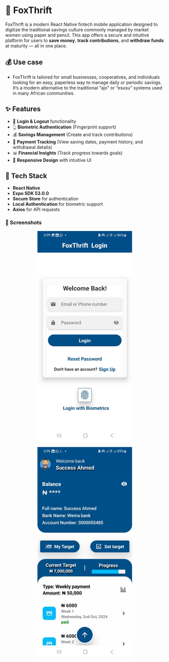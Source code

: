 # 🦊 FoxThrift

FoxThrift is a modern React Native fintech mobile application designed to digitize the traditional savings culture commonly managed by market women using paper and pencil. This app offers a secure and intuitive platform for users to **save money**, **track contributions**, and **withdraw funds** at maturity — all in one place.

## 💰 Use case

- FoxThrift is tailored for small businesses, cooperatives, and individuals looking for an easy, paperless way to manage daily or periodic savings. It’s a modern alternative to the traditional “ajo” or “esusu” systems used in many African communities.

## ✨ Features

- 🔐 **Login & Logout** functionality
- 👆 **Biometric Authentication** (Fingerprint support)
- 💰 **Savings Management** (Create and track contributions)
- 📅 **Payment Tracking** (View saving dates, payment history, and withdrawal details)
- 📊 **Financial Insights** (Track progress towards goals)
- 📲 **Responsive Design** with intuitive UI

## 🔧 Tech Stack

- **React Native**
- **Expo SDK 53.0.0**
- **Secure Store** for authentication
- **Local Authentication** for biometric support
- **Axios** for API requests


<h3>📸 Screenshots</h3>

<p align="center">
  <img src="./assets/login.jpg" alt="Login Screenshot" width="300" />
</p>

<p align="center">
  <img src="./assets/Home.jpg" alt="Homepage Screenshot" width="300" />
</p>
